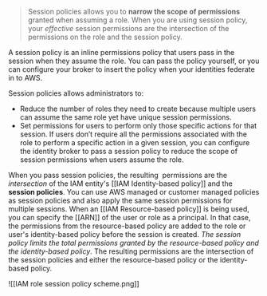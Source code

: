 > Session policies allows you to **narrow the scope of permissions** granted when assuming a role. When you are using session policy, your *effective* session permissions are the intersection of the permissions on the role and the session policy.

A session policy is an inline permissions policy that users pass in the session when they assume the role. You can pass the policy yourself, or you can configure your broker to insert the policy when your identities federate in to AWS.

Session policies allows administrators to:

- Reduce the number of roles they need to create because multiple users can assume the same role yet have unique session permissions. 
- Set permissions for users to perform only those specific actions for that session. If users don’t require all the permissions associated with the role to perform a specific action in a given session, you can configure the identity broker to pass a session policy to reduce the scope of session permissions when users assume the role.

When you pass session policies, the resulting  permissions are the *intersection* of the IAM entity's [[IAM Identity-based policy]] and the **session policies**. You can use AWS managed or customer managed policies as session policies and also apply the same session permissions for multiple sessions. When an [[IAM Resource-based policy]] is being used, you can specify the [[ARN]] of the user or role as a principal. In that case, the permissions from the resource-based policy are added to the role or user's identity-based policy before the session is created. *The session policy limits the total permissions granted by the resource-based policy and the identity-based policy*. The resulting permissions are the intersection of the session policies and either the resource-based policy or the identity-based policy.

![[IAM role session policy scheme.png]]